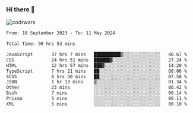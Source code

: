 ### Hi there 👋


![codrwars](https://www.codewars.com/users/rsschool_c9af20f58c35c696/badges/micro) 

<!--START_SECTION:waka-->

```txt
From: 18 September 2023 - To: 11 May 2024

Total Time: 90 hrs 53 mins

JavaScript       37 hrs 7 mins   ██████████▒░░░░░░░░░░░░░░   40.67 %
CSS              24 hrs 51 mins  ██████▓░░░░░░░░░░░░░░░░░░   27.24 %
HTML             12 hrs 57 mins  ███▓░░░░░░░░░░░░░░░░░░░░░   14.20 %
TypeScript       7 hrs 21 mins   ██░░░░░░░░░░░░░░░░░░░░░░░   08.06 %
SCSS             6 hrs 50 mins   ██░░░░░░░░░░░░░░░░░░░░░░░   07.50 %
JSON             1 hr 13 mins    ▒░░░░░░░░░░░░░░░░░░░░░░░░   01.34 %
Other            23 mins         ░░░░░░░░░░░░░░░░░░░░░░░░░   00.42 %
Bash             7 mins          ░░░░░░░░░░░░░░░░░░░░░░░░░   00.14 %
Prisma           5 mins          ░░░░░░░░░░░░░░░░░░░░░░░░░   00.11 %
XML              5 mins          ░░░░░░░░░░░░░░░░░░░░░░░░░   00.10 %
```

<!--END_SECTION:waka-->

